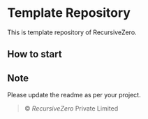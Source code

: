 # Template Repository

This is template repository of RecursiveZero.

## How to start

## Note

Please update the readme as per your project.

> :copyright: _RecursiveZero_ Private Limited


